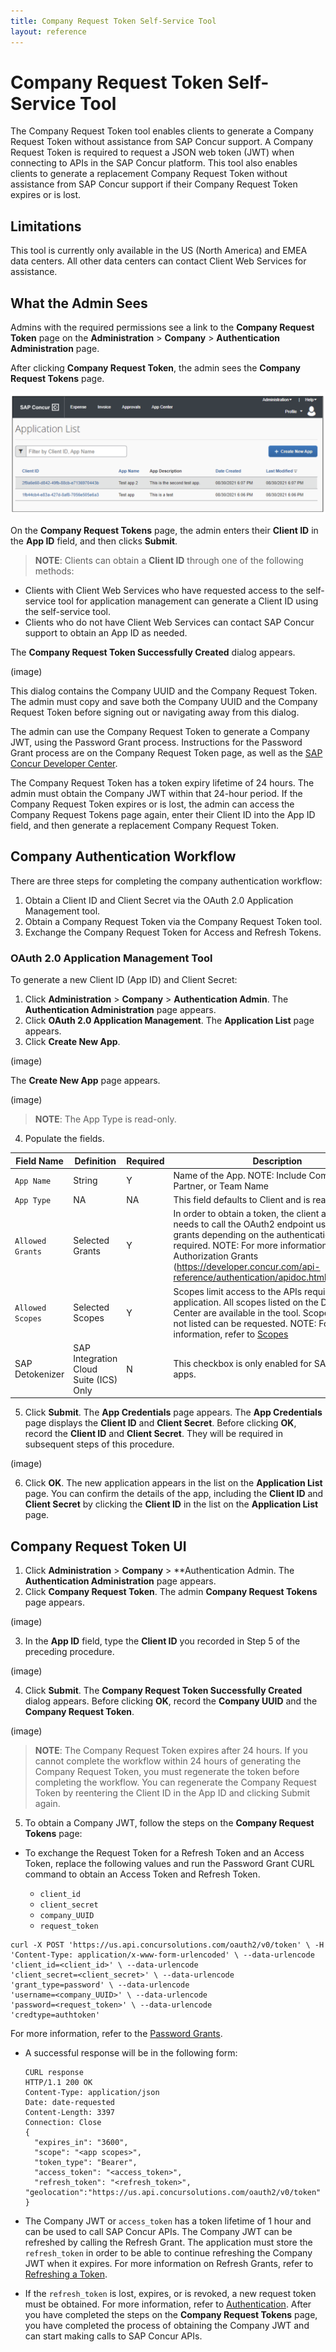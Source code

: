 ```yaml
---
title: Company Request Token Self-Service Tool
layout: reference
---
```


# Company Request Token Self-Service Tool

The Company Request Token tool enables clients to generate a Company Request Token without assistance from SAP Concur support. A Company Request Token is required to request a JSON web token (JWT) when connecting to APIs in the SAP Concur platform. This tool also enables clients to generate a replacement Company Request Token without assistance from SAP Concur support if their Company Request Token expires or is lost.

## Limitations

This tool is currently only available in the US (North America) and EMEA data centers. All other data centers can contact Client Web Services for assistance.

## What the Admin Sees

Admins with the required permissions see a link to the **Company Request Token** page on the **Administration** > **Company** > **Authentication Administration** page.

After clicking **Company Request Token**, the admin sees the **Company Request Tokens** page.

![Product screen showing the Application List page](./tool-images/app-manage-tool-02.png)

On the **Company Request Tokens** page, the admin enters their **Client ID** in the **App ID** field, and then clicks **Submit**.

>**NOTE**:	Clients can obtain a **Client ID** through one of the following methods:

* Clients with Client Web Services who have requested access to the self-service tool for application management can generate a Client ID using the self-service tool.
* Clients who do not have Client Web Services can contact SAP Concur support to obtain an App ID as needed.

The **Company Request Token Successfully Created** dialog appears.

(image)

This dialog contains the Company UUID and the Company Request Token. The admin must copy and save both the Company UUID and the Company Request Token before signing out or navigating away from this dialog.

The admin can use the Company Request Token to generate a Company JWT, using the Password Grant process. Instructions for the Password Grant process are on the Company Request Token page, as well as the [SAP Concur Developer Center](https://developer.concur.com/api-reference/authentication/apidoc.html#password_grant).

The Company Request Token has a token expiry lifetime of 24 hours. The admin must obtain the Company JWT within that 24-hour period. If the Company Request Token expires or is lost, the admin can access the Company Request Tokens page again, enter their Client ID into the App ID field, and then generate a replacement Company Request Token.

## Company Authentication Workflow

There are three steps for completing the company authentication workflow:

1. Obtain a Client ID and Client Secret via the OAuth 2.0 Application Management tool.
2. Obtain a Company Request Token via the Company Request Token tool.
3. Exchange the Company Request Token for Access and Refresh Tokens.

### OAuth 2.0 Application Management Tool

To generate a new Client ID (App ID) and Client Secret:

1. Click **Administration** > **Company** > **Authentication Admin**. The **Authentication Administration** page appears.
2. Click **OAuth 2.0 Application Management**. The **Application List** page appears.
3. Click **Create New App**.

(image)

The **Create New App** page appears.

(image)

>**NOTE**:	The App Type is read-only.

4. Populate the fields.

Field Name|	Definition|	Required|	Description
---|---|---|---
`App Name`|	String|	Y	|Name of the App. NOTE: Include Company, Partner, or Team Name
`App Type`|	NA|	NA|	This field defaults to Client and is read-only.
`Allowed Grants`|	Selected Grants|	Y	|In order to obtain a token, the client application needs to call the OAuth2 endpoint using various grants depending on the authentication scenarios required. NOTE: For more information, refer to Authorization Grants (https://developer.concur.com/api-reference/authentication/apidoc.html#auth_grant).
`Allowed Scopes`|	Selected Scopes|	Y	|Scopes limit access to the APIs required for your application. All scopes listed on the Developer Center are available in the tool. Scopes that are not listed can be requested. NOTE: For more information, refer to [Scopes](https://developer.concur.com/api-reference/authentication/scopes.html)
SAP Detokenizer|	SAP Integration Cloud Suite (ICS) Only|	N|	This checkbox is only enabled for SAP ICS client apps.

5. Click **Submit**. The **App Credentials** page appears. The **App Credentials** page displays the **Client ID** and **Client Secret**. Before clicking **OK**, record the **Client ID** and **Client Secret**. They will be required in subsequent steps of this procedure.

(image)

6. Click **OK**. The new application appears in the list on the **Application List** page. You can confirm the details of the app, including the **Client ID** and **Client Secret** by clicking the **Client ID** in the list on the **Application List** page.

## Company Request Token UI

1. Click **Administration** > **Company** > **Authentication Admin. The **Authentication Administration** page appears.
2. Click **Company Request Token**. The admin **Company Request Tokens** page appears.

(image)

3. In the **App ID** field, type the **Client ID** you recorded in Step 5 of the preceding procedure.

(image)

4. Click **Submit**. The **Company Request Token Successfully Created** dialog appears. Before clicking **OK**, record the **Company UUID** and the **Company Request Token**.

(image)

>**NOTE**:	The Company Request Token expires after 24 hours. If you cannot complete the workflow within 24 hours of generating the Company Request Token, you must regenerate the token before completing the workflow. You can regenerate the Company Request Token by reentering the Client ID in the App ID and clicking Submit again.

5. To obtain a Company JWT, follow the steps on the **Company Request Tokens** page:

*  To exchange the Request Token for a Refresh Token and an Access Token, replace the following values and run the Password Grant CURL command to obtain an Access Token and Refresh Token.

   * `client_id`
   * `client_secret`
   * `company_UUID`
   * `request_token`

  ```
  curl -X POST 'https://us.api.concursolutions.com/oauth2/v0/token' \ -H
  'Content-Type: application/x-www-form-urlencoded' \ --data-urlencode
  'client_id=<client_id>' \ --data-urlencode
  'client_secret=<client_secret>' \ --data-urlencode
  'grant_type=password' \ --data-urlencode
  'username=<company_UUID>' \ --data-urlencode
  'password=<request_token>' \ --data-urlencode
  'credtype=authtoken'
  ```

For more information, refer to the [Password Grants](https://developer.concur.com/api-reference/authentication/apidoc.html#password_grant).

* A successful response will be in the following form:

  ```
  CURL response
  HTTP/1.1 200 OK
  Content-Type: application/json
  Date: date-requested
  Content-Length: 3397
  Connection: Close
  {
    "expires_in": "3600",
    "scope": "<app scopes>",
    "token_type": "Bearer",
    "access_token": "<access_token>",
    "refresh_token": "<refresh_token>",
  "geolocation":"https://us.api.concursolutions.com/oauth2/v0/token"
  }
  ```
* The Company JWT or `access_token` has a token lifetime of 1 hour and can be used to call SAP Concur APIs. The Company JWT can be refreshed by calling the Refresh Grant. The application must store the `refresh_token` in order to be able to continue refreshing the Company JWT when it expires.
For more information on Refresh Grants, refer to [Refreshing a Token](https://developer.concur.com/api-reference/authentication/apidoc.html#refresh_token).
* If the `refresh_token` is lost, expires, or is revoked, a new request token must be obtained. For more information, refer to [Authentication](https://developer.concur.com/api-reference/authentication/apidoc.html). After you have completed the steps on the **Company Request Tokens** page, you have completed the process of obtaining the Company JWT and can start making calls to SAP Concur APIs.
